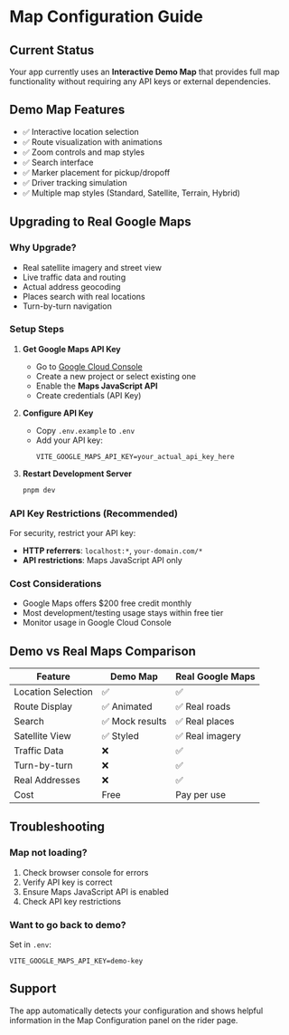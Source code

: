 # Map Configuration Guide

## Current Status

Your app currently uses an **Interactive Demo Map** that provides full map functionality without requiring any API keys or external dependencies.

## Demo Map Features

- ✅ Interactive location selection
- ✅ Route visualization with animations
- ✅ Zoom controls and map styles
- ✅ Search interface
- ✅ Marker placement for pickup/dropoff
- ✅ Driver tracking simulation
- ✅ Multiple map styles (Standard, Satellite, Terrain, Hybrid)

## Upgrading to Real Google Maps

### Why Upgrade?

- Real satellite imagery and street view
- Live traffic data and routing
- Actual address geocoding
- Places search with real locations
- Turn-by-turn navigation

### Setup Steps

1. **Get Google Maps API Key**
   - Go to [Google Cloud Console](https://console.cloud.google.com/)
   - Create a new project or select existing one
   - Enable the **Maps JavaScript API**
   - Create credentials (API Key)

2. **Configure API Key**
   - Copy `.env.example` to `.env`
   - Add your API key:
     ```
     VITE_GOOGLE_MAPS_API_KEY=your_actual_api_key_here
     ```

3. **Restart Development Server**
   ```bash
   pnpm dev
   ```

### API Key Restrictions (Recommended)

For security, restrict your API key:

- **HTTP referrers**: `localhost:*`, `your-domain.com/*`
- **API restrictions**: Maps JavaScript API only

### Cost Considerations

- Google Maps offers $200 free credit monthly
- Most development/testing usage stays within free tier
- Monitor usage in Google Cloud Console

## Demo vs Real Maps Comparison

| Feature            | Demo Map        | Real Google Maps |
| ------------------ | --------------- | ---------------- |
| Location Selection | ✅              | ✅               |
| Route Display      | ✅ Animated     | ✅ Real roads    |
| Search             | ✅ Mock results | ✅ Real places   |
| Satellite View     | ✅ Styled       | ✅ Real imagery  |
| Traffic Data       | ❌              | ✅               |
| Turn-by-turn       | ❌              | ✅               |
| Real Addresses     | ❌              | ✅               |
| Cost               | Free            | Pay per use      |

## Troubleshooting

### Map not loading?

1. Check browser console for errors
2. Verify API key is correct
3. Ensure Maps JavaScript API is enabled
4. Check API key restrictions

### Want to go back to demo?

Set in `.env`:

```
VITE_GOOGLE_MAPS_API_KEY=demo-key
```

## Support

The app automatically detects your configuration and shows helpful information in the Map Configuration panel on the rider page.
